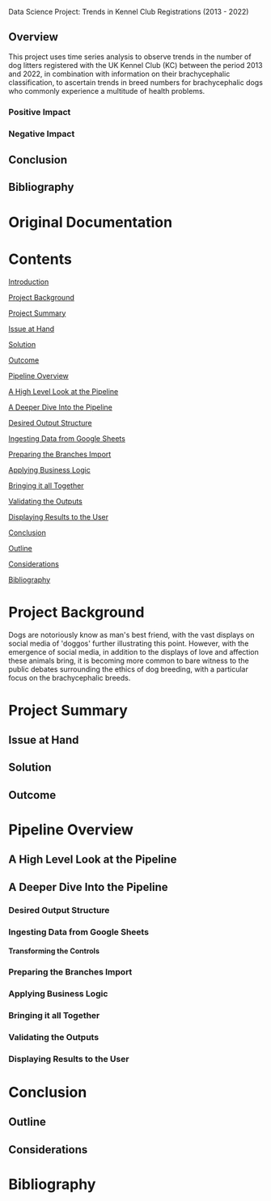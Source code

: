 
Data Science Project: Trends in Kennel Club Registrations (2013 - 2022)


## Overview

This project uses time series analysis to observe trends in the number of dog litters registered with the UK Kennel Club (KC) between the period 2013 and 2022, in combination with information on their brachycephalic classification, to ascertain trends in breed numbers for brachycephalic dogs who commonly experience a multitude of health problems.

### Positive Impact


### Negative Impact

## Conclusion


##  Bibliography


# Original Documentation

# Contents

[Introduction](#introduction)

[Project Background](#project-background)

[Project Summary](#project-summary)

[Issue at Hand](#issue-at-hand)

[Solution](#solution)

[Outcome](#outcome)

[Pipeline Overview](#pipeline-overview)

[A High Level Look at the Pipeline](#a-high-level-look-at-the-pipeline)

[A Deeper Dive Into the Pipeline](#_Toc124888952)

[Desired Output Structure](#desired-output-structure)

[Ingesting Data from Google Sheets](#ingesting-data-from-google-sheets)

[Preparing the Branches Import](#preparing-the-branches-import)

[Applying Business Logic](#applying-business-logic)

[Bringing it all Together](#bringing-it-all-together)

[Validating the Outputs](#validating-the-outputs)

[Displaying Results to the User](#displaying-results-to-the-user)

[Conclusion](#conclusion)

[Outline](#outline)

[Considerations](#considerations)

[Bibliography](#bibliography)


# Project Background
Dogs are notoriously know as man's best friend, with the vast displays on social media of 'doggos' further illustrating this point. However, with the emergence of social media, in addition to the displays of love and affection these animals bring, it is becoming more common to bare witness to the public debates surrounding the ethics of dog breeding, with a particular focus on the brachycephalic breeds.

# Project Summary

## Issue at Hand



## Solution



## Outcome



# Pipeline Overview

## A High Level Look at the Pipeline

## A Deeper Dive Into the Pipeline

### Desired Output Structure



### Ingesting Data from Google Sheets

#### Transforming the Controls



### Preparing the Branches Import


### Applying Business Logic



### Bringing it all Together



### Validating the Outputs



### Displaying Results to the User


# Conclusion

## Outline



## Considerations



#  Bibliography

